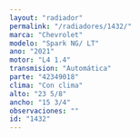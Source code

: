 ```yaml
---
layout: "radiador"
permalink: "/radiadores/1432/"
marca: "Chevrolet"
modelo: "Spark NG/ LT"
ano: "2021"
motor: "L4 1.4"
transmision: "Automática"
parte: "42349018"
clima: "Con clima"
alto: "23 5/8"
ancho: "15 3/4"
observaciones: ""
id: "1432"
---
```


